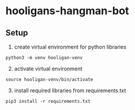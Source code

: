 # hooligans-hangman-bot

## Setup

1. create virtual environment for python libraries

```
python3 -m venv hooligan-venv
```

2. activate virtual environment

```
source hooligan-venv/bin/activate
```

3. install required libraries from requirements.txt

```
pip3 install -r requirements.txt
```
